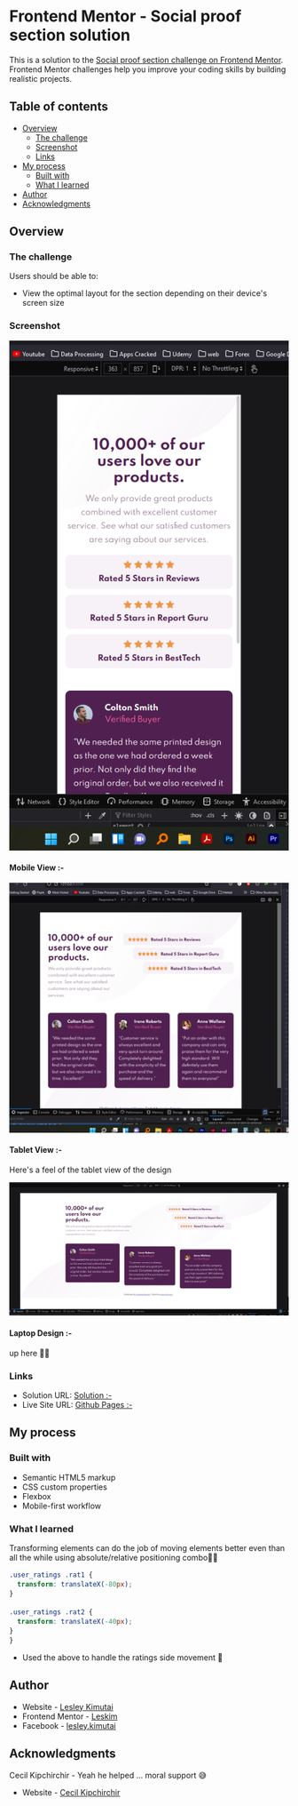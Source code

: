 # Frontend Mentor - Social proof section solution

This is a solution to the [Social proof section challenge on Frontend Mentor](https://www.frontendmentor.io/challenges/social-proof-section-6e0qTv_bA). Frontend Mentor challenges help you improve your coding skills by building realistic projects.

## Table of contents

- [Overview](#overview)
  - [The challenge](#the-challenge)
  - [Screenshot](#screenshot)
  - [Links](#links)
- [My process](#my-process)
  - [Built with](#built-with)
  - [What I learned](#what-i-learned)
- [Author](#author)
- [Acknowledgments](#acknowledgments)


## Overview

### The challenge

Users should be able to:

- View the optimal layout for the section depending on their device's screen size

### Screenshot

![](./images/design-mobile.png)

#### Mobile View :-

![](./images/design-tablet.png)

#### Tablet View :-
Here's a feel of the tablet view of the design


![](./images/design-laptop.png)

#### Laptop Design :-

up here ☝🏽


### Links

- Solution URL: [Solution :- ](https://github.com/issagoodlifeInc/socproof-sec.git)
- Live Site URL: [Github Pages :- ](https://socproof-sec.netlify.app/)

## My process

### Built with

- Semantic HTML5 markup
- CSS custom properties
- Flexbox
- Mobile-first workflow

### What I learned

Transforming elements can do the job of moving elements better even than all the while using absolute/relative positioning combo🤜🏽

```css
.user_ratings .rat1 {
  transform: translateX(-80px);
}

.user_ratings .rat2 {
  transform: translateX(-40px);
}
}
```
- Used the above to handle the ratings side movement 💯

## Author

- Website - [Lesley Kimutai](https://leskimfamily.herokuapp.com/lesley)
- Frontend Mentor - [Leskim](https://www.frontendmentor.io/profile/Leskim)
- Facebook - [lesley.kimutai](https://www.facebook.com/lesley.kimutai)


## Acknowledgments

Cecil Kipchirchir - Yeah he helped ... moral support 😅
- Website - [Cecil Kipchirchir](https://github.com/CEC-IL)
